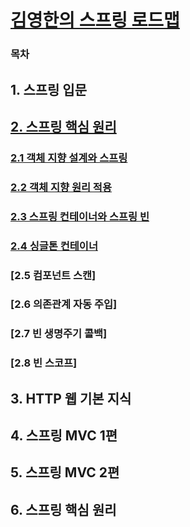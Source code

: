 # [김영한의 스프링 로드맵](https://www.inflearn.com/roadmaps/373)

### 목차

## 1. 스프링 입문

## [2. 스프링 핵심 원리](https://github.com/jjb8966/spring/blob/main/spring_core/core/spring_core.md)
### [2.1 객체 지향 설계와 스프링](https://github.com/jjb8966/spring/blob/main/spring_core/core/spring_core.md#1-객체-지향-설계와-스프링-1)
### [2.2 객체 지향 원리 적용](https://github.com/jjb8966/spring/blob/main/spring_core/core/spring_core.md#2-객체-지향-원리-적용-1)
### [2.3 스프링 컨테이너와 스프링 빈](https://github.com/jjb8966/spring/blob/main/spring_core/core/spring_core.md#3-스프링-컨테이너와-스프링-빈-1)
### [2.4 싱글톤 컨테이너](https://github.com/jjb8966/spring/blob/main/spring_core/core/spring_core.md#4-싱글톤-컨테이너-1)
### [2.5 컴포넌트 스캔]
### [2.6 의존관계 자동 주입]
### [2.7 빈 생명주기 콜백]
### [2.8 빈 스코프]

## 3. HTTP 웹 기본 지식

## 4. 스프링 MVC 1편

## 5. 스프링 MVC 2편

## 6. 스프링 핵심 원리
